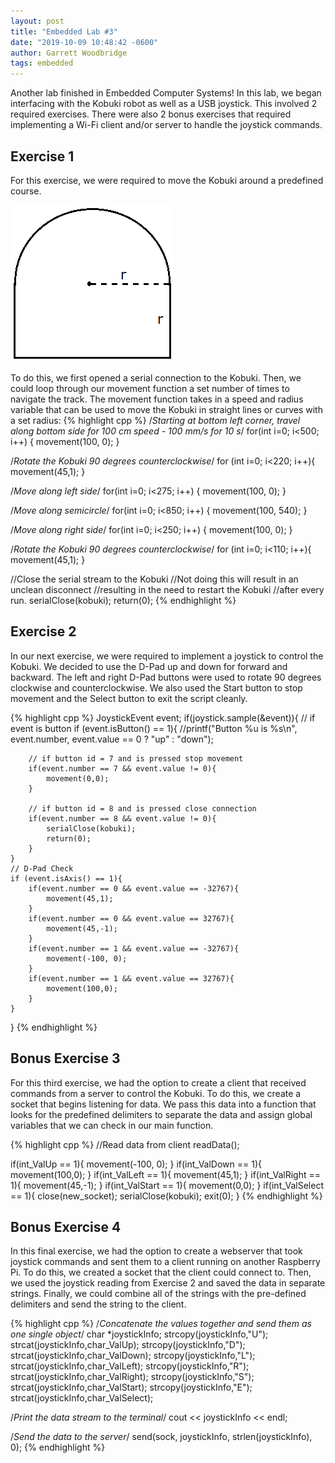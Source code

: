 ```yaml
---
layout: post
title: "Embedded Lab #3"
date: "2019-10-09 10:48:42 -0600"
author: Garrett Woodbridge
tags: embedded
---
```

Another lab finished in Embedded Computer Systems! In this lab, we began interfacing with the Kobuki robot as well as a USB joystick. This involved 2 required exercises. There were also 2 bonus exercises that required implementing a Wi-Fi client and/or server to handle the joystick commands.

## Exercise 1
For this exercise, we were required to move the Kobuki around a predefined course.

![Embedded Lab 3 Track](/assets/img/2019/09/embedded-lab-3-track.png)

To do this, we first opened a serial connection to the Kobuki. Then, we could loop through our movement function a set number of times to navigate the track. The movement function takes in a speed and radius variable that can be used to move the Kobuki in straight lines or curves with a set radius:
{% highlight cpp %}
/*Starting at bottom left corner, travel
along bottom side for 100 cm
speed - 100 mm/s for 10 s*/
for(int i=0; i<500; i++) {
	movement(100, 0);
}

/*Rotate the Kobuki 90 degrees counterclockwise*/
for (int i=0; i<220; i++){
	movement(45,1);
}


/*Move along left side*/
for(int i=0; i<275; i++) {
	movement(100, 0);
}

/*Move along semicircle*/
for(int i=0; i<850; i++) {
	movement(100, 540);
}

/*Move along right side*/
for(int i=0; i<250; i++) {
	movement(100, 0);
}

/*Rotate the Kobuki 90 degrees counterclockwise*/
for (int i=0; i<110; i++){
	movement(45,1);
}

//Close the serial stream to the Kobuki
//Not doing this will result in an unclean disconnect
//resulting in the need to restart the Kobuki
//after every run.
serialClose(kobuki);
return(0);
{% endhighlight %}

## Exercise 2
In our next exercise, we were required to implement a joystick to control the Kobuki. We decided to use the D-Pad up and down for forward and backward. The left and right D-Pad buttons were used to rotate 90 degrees clockwise and counterclockwise. We also used the Start button to stop movement and the Select button to exit the script cleanly.

{% highlight cpp %}
JoystickEvent event;
if(joystick.sample(&event)){
	// if event is button
	if (event.isButton() == 1){
		//printf("Button %u is %s\n", event.number, event.value == 0 ? "up" : "down");

		// if button id = 7 and is pressed stop movement
		if(event.number == 7 && event.value != 0){
			movement(0,0);
		}

		// if button id = 8 and is pressed close connection
		if(event.number == 8 && event.value != 0){
			serialClose(kobuki);
			return(0);
		}
	}
	// D-Pad Check
	if (event.isAxis() == 1){
		if(event.number == 0 && event.value == -32767){
			movement(45,1);
		}
		if(event.number == 0 && event.value == 32767){
			movement(45,-1);
		}
		if(event.number == 1 && event.value == -32767){
			movement(-100, 0);
		}
		if(event.number == 1 && event.value == 32767){
			movement(100,0);
		}
	}
}
{% endhighlight %}

## Bonus Exercise 3
For this third exercise, we had the option to create a client that received commands from a server to control the Kobuki. To do this, we create a socket that begins listening for data. We pass this data into a function that looks for the predefined delimiters to separate the data and assign global variables that we can check in our main function.

{% highlight cpp %}
//Read data from client
readData();

if(int_ValUp == 1){
  movement(-100, 0);
}
if(int_ValDown == 1){
  movement(100,0);
}
if(int_ValLeft == 1){
  movement(45,1);
}
if(int_ValRight == 1){
  movement(45,-1);
}
if(int_ValStart == 1){
  movement(0,0);
}
if(int_ValSelect == 1){
  close(new_socket);
	serialClose(kobuki);
	exit(0);
}
{% endhighlight %}

## Bonus Exercise 4
In this final exercise, we had the option to create a webserver that took joystick commands and sent them to a client running on another Raspberry Pi. To do this, we created a socket that the client could connect to. Then, we used the joystick reading from Exercise 2 and saved the data in separate strings. Finally, we could combine all of the strings with the pre-defined delimiters and send the string to the client.

{% highlight cpp %}
/*Concatenate the values together and send them as
one single object*/
char *joystickInfo;
strcopy(joystickInfo,"U");
strcat(joystickInfo,char_ValUp);
strcopy(joystickInfo,"D");
strcat(joystickInfo,char_ValDown);
strcopy(joystickInfo,"L");
strcat(joystickInfo,char_ValLeft);
strcopy(joystickInfo,"R");
strcat(joystickInfo,char_ValRight);
strcopy(joystickInfo,"S");
strcat(joystickInfo,char_ValStart);
strcopy(joystickInfo,"E");
strcat(joystickInfo,char_ValSelect);

/*Print the data stream to the terminal*/
cout << joystickInfo << endl;

/*Send the data to the server*/
send(sock, joystickInfo, strlen(joystickInfo), 0);
{% endhighlight %}
